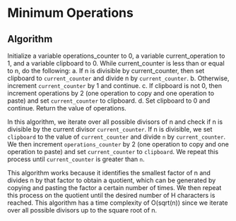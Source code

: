 # Minimum Operations

## Algorithm

Initialize a variable operations_counter to 0, a variable current_operation to 1, and a variable clipboard to 0.
    While current_counter is less than or equal to n, do the following:
    a. If n is divisible by current_counter, then set clipboard to `current_counter` and divide n by `current_counter`.
    b. Otherwise, increment `current_counter` by 1 and continue.
    c. If clipboard is not 0, then increment operations by 2 (one operation to copy and one operation to paste) and set `current_counter` to clipboard.
    d. Set clipboard to 0 and continue.
    Return the value of operations.

In this algorithm, we iterate over all possible divisors of n and check if n is divisible by the current divisor `current_counter`. If n is divisible, we set `clipboard` to the value of `current_counter` and divide `n` by `current_counter`. We then increment `operations_counter` by 2 (one operation to copy and one operation to paste) and set `current_counter` to `clipboard`. We repeat this process until `current_counter` is greater than `n`.

This algorithm works because it identifies the smallest factor of n and divides n by that factor to obtain a quotient, which can be generated by copying and pasting the factor a certain number of times. We then repeat this process on the quotient until the desired number of H characters is reached. This algorithm has a time complexity of O(sqrt(n)) since we iterate over all possible divisors up to the square root of n.
